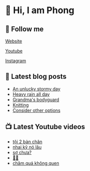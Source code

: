 # 👋 Hi, I am Phong

## 🔗 Follow me

[Website](https://phongever.xyz "Website")

[Youtube](https://www.youtube.com/@phongever "Youtube")

[Instagram](https://www.instagram.com/phongever "Instagram")

## 📝 Latest blog posts

<!-- BLOG-POST-LIST:START -->
- [An unlucky stormy day](https://phongever.xyz/blog/an-unlucky-stormy-day/)
- [Heavy rain all day](https://phongever.xyz/blog/heavy-rain-all-day/)
- [Grandma&#39;s bodyguard](https://phongever.xyz/blog/grandmas-bodyguard/)
- [Knitting](https://phongever.xyz/blog/knitting/)
- [Consider other options](https://phongever.xyz/blog/consider-other-options/)
<!-- BLOG-POST-LIST:END -->

## 📺 Latest Youtube videos

<!-- YOUTUBE-VIDEO-LIST:START -->
- [tội 2 bàn chân](https://www.youtube.com/shorts/_L1S30gtYjY)
- [nhai kỹ nó lâu](https://www.youtube.com/shorts/6PRNTMGYCvQ)
- [sợ chưa?](https://www.youtube.com/shorts/_61soPlX1UE)
- [🖤🩷](https://www.youtube.com/shorts/zIjNUV-nSDE)
- [chăm quá không quen](https://www.youtube.com/shorts/ZIDErsAUaNQ)
<!-- YOUTUBE-VIDEO-LIST:END -->
